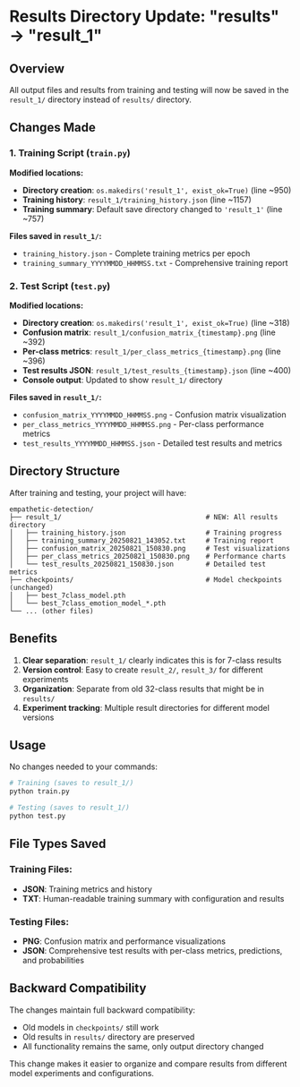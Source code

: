# Results Directory Update: "results" → "result_1"

## Overview
All output files and results from training and testing will now be saved in the `result_1/` directory instead of `results/` directory.

## Changes Made

### 1. Training Script (`train.py`)

**Modified locations:**
- **Directory creation**: `os.makedirs('result_1', exist_ok=True)` (line ~950)
- **Training history**: `result_1/training_history.json` (line ~1157)
- **Training summary**: Default save directory changed to `'result_1'` (line ~757)

**Files saved in `result_1/`:**
- `training_history.json` - Complete training metrics per epoch
- `training_summary_YYYYMMDD_HHMMSS.txt` - Comprehensive training report

### 2. Test Script (`test.py`)

**Modified locations:**
- **Directory creation**: `os.makedirs('result_1', exist_ok=True)` (line ~318)
- **Confusion matrix**: `result_1/confusion_matrix_{timestamp}.png` (line ~392)
- **Per-class metrics**: `result_1/per_class_metrics_{timestamp}.png` (line ~396)
- **Test results JSON**: `result_1/test_results_{timestamp}.json` (line ~400)
- **Console output**: Updated to show `result_1/` directory

**Files saved in `result_1/`:**
- `confusion_matrix_YYYYMMDD_HHMMSS.png` - Confusion matrix visualization
- `per_class_metrics_YYYYMMDD_HHMMSS.png` - Per-class performance metrics
- `test_results_YYYYMMDD_HHMMSS.json` - Detailed test results and metrics

## Directory Structure

After training and testing, your project will have:

```
empathetic-detection/
├── result_1/                                    # NEW: All results directory
│   ├── training_history.json                    # Training progress
│   ├── training_summary_20250821_143052.txt     # Training report
│   ├── confusion_matrix_20250821_150830.png     # Test visualizations
│   ├── per_class_metrics_20250821_150830.png    # Performance charts
│   └── test_results_20250821_150830.json        # Detailed test metrics
├── checkpoints/                                 # Model checkpoints (unchanged)
│   ├── best_7class_model.pth
│   └── best_7class_emotion_model_*.pth
└── ... (other files)
```

## Benefits

1. **Clear separation**: `result_1/` clearly indicates this is for 7-class results
2. **Version control**: Easy to create `result_2/`, `result_3/` for different experiments
3. **Organization**: Separate from old 32-class results that might be in `results/`
4. **Experiment tracking**: Multiple result directories for different model versions

## Usage

No changes needed to your commands:

```bash
# Training (saves to result_1/)
python train.py

# Testing (saves to result_1/)
python test.py
```

## File Types Saved

### Training Files:
- **JSON**: Training metrics and history
- **TXT**: Human-readable training summary with configuration and results

### Testing Files:
- **PNG**: Confusion matrix and performance visualizations
- **JSON**: Comprehensive test results with per-class metrics, predictions, and probabilities

## Backward Compatibility

The changes maintain full backward compatibility:
- Old models in `checkpoints/` still work
- Old results in `results/` directory are preserved
- All functionality remains the same, only output directory changed

This change makes it easier to organize and compare results from different model experiments and configurations.
